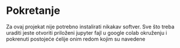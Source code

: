 # Pokretanje
Za ovaj projekat nije potrebno instalirati nikakav softver. Sve što treba uraditi jeste otvoriti priloženi jupyter fajl u google colab okruženju i pokrenuti postojeće ćelije onim redom kojim su navedene
